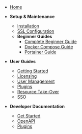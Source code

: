 - [Home](/)

- **Setup & Maintenance**

  - [Installation](setup/installation.md)
  - [SSL Configuration](setup/ssl-configuration.md)
  - **Beginner Guides**
    - [Complete Beginner Guide](setup/beginner-guide.md)
    - [Docker Compose Guide](setup/docker-compose-guide.md)
    - [Portainer Guide](setup/portainer-guide.md)

- **User Guides**

  - [Getting Started](user/getting-started.md)
  - [Licensing](user/licensing.md)
  - [User Management](user/user-management.md)
  - [Plugins](user/plugins.md)
  - [Resource Take-Over](user/resource-takeover.md)
  - [SSO](user/sso-providers.md)

- **Developer Documentation**

  - [Get Started](developer/get-started.md)
  - [OpenAPI](developer/openapi.md)
  - [Plugins](developer/plugins.md)
